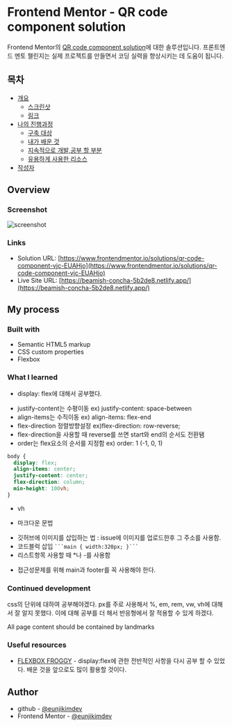 # Frontend Mentor - QR code component solution

Frontend Mentor의 [QR code component solution](https://www.frontendmentor.io/challenges/qr-code-component-iux_sIO_H)에 대한 솔루션입니다. 프론트엔드 멘토 챌린지는 실제 프로젝트를 만들면서 코딩 실력을 향상시키는 데 도움이 됩니다.

## 목차

- [개요](#overview)
  - [스크린샷](#screenshot)
  - [링크](#links)
- [나의 진행과정](#my-process)
  - [구축 대상](#built-with)
  - [내가 배운 것](#what-i-learned)
  - [지속적으로 개발,공부 할 부분](#continued-development)
  - [유용하게 사용한 리소스](#useful-resources)
- [작성자](#author)

## Overview

### Screenshot

![screenshot](https://user-images.githubusercontent.com/107173877/220589856-3f967919-ad13-4565-b32c-d71af69f1a74.jpg)

### Links

- Solution URL: [https://www.frontendmentor.io/solutions/qr-code-component-vjc-EUAHjo](https://www.frontendmentor.io/solutions/qr-code-component-vjc-EUAHjo)
- Live Site URL: [https://beamish-concha-5b2de8.netlify.app/](https://beamish-concha-5b2de8.netlify.app/)

## My process

### Built with

- Semantic HTML5 markup
- CSS custom properties
- Flexbox

### What I learned

- display: flex에 대해서 공부했다.

* justify-content는 수평이동 ex) justify-content: space-between
* align-items는 수직이동 ex) align-items: flex-end
* flex-direction 정렬방향설정 ex)flex-direction: row-reverse;
* flex-direction을 사용할 때 reverse를 쓰면 start와 end의 순서도 전환됌
* order는 flex요소의 순서를 지정함 ex) order: 1 (-1, 0, 1)

```css
body {
  display: flex;
  align-items: center;
  justify-content: center;
  flex-direction: column;
  min-height: 100vh;
}
```

- vh

- 마크다운 문법

* 깃허브에 이미지를 삽입하는 법 : issue에 이미지를 업로드한후 그 주소를 사용함.
* 코드블럭 삽입 ` ```main { width:320px; }``` `
* 리스트항목 사용할 때 \*나 -를 사용함

- 접근성문제를 위해 main과 footer를 꼭 사용해야 한다.

### Continued development

css의 단위에 대하여 공부해야겠다.
px를 주로 사용해서 %, em, rem, vw, vh에 대해서 잘 알지 못했다.
이에 대해 공부를 더 해서 반응형에서 잘 적용할 수 있게 하겠다.

All page content should be contained by landmarks

### Useful resources

- [FLEXBOX FROGGY](https://flexboxfroggy.com/#ko) - display:flex에 관한 전반적인 사항을 다시 공부 할 수 있었다. 배운 것을 앞으로도 많이 활용할 것이다.

## Author

- github - [@eunjikimdev](https://github.com/eunjikimdev)
- Frontend Mentor - [@eunjikimdev](https://www.frontendmentor.io/profile/eunjikimdev)
